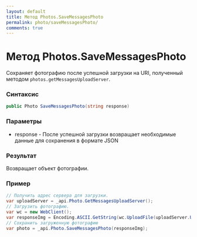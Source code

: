 ```yaml
---
layout: default
title: Метод Photos.SaveMessagesPhoto
permalink: photo/saveMessagesPhoto/
comments: true
---
```

# Метод Photos.SaveMessagesPhoto
Сохраняет фотографию после успешной загрузки на URI, полученный методом `photos.getMessagesUploadServer`.
### Синтаксис
``` csharp
public Photo SaveMessagesPhoto(string response)
```
### Параметры
* response - После успешной загрузки возвращает необходимые данные для сохранения в формате JSON
### Результат
Возвращает объект фотографии.

### Пример
``` csharp
// Получить адрес сервера для загрузки.
var uploadServer = _api.Photo.GetMessagesUploadServer();
// Загрузить фотографию.
var wc = new WebClient();
var responseImg = Encoding.ASCII.GetString(wc.UploadFile(uploadServer.UploadUrl, @"vk.png"));
// Сохранить загруженную фотографию
var photo = _api.Photo.SaveMessagesPhoto(responseImg);
```
